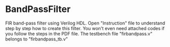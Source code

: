 # BandPassFilter
FIR band-pass filter using Verilog HDL.
Open "Instruction" file to understand step by step how to create this filter.
You won't even need attached codes if you follow the steps in the PDF file.
The testbench file "firbandpass.v" belongs to "firbandpass_tb.v"
